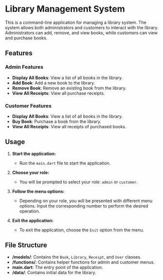 # Library Management System

This is a command-line application for managing a library system. The system allows both administrators and customers to interact with the library. Administrators can add, remove, and view books, while customers can view and purchase books.

## Features

### Admin Features
- **Display All Books**: View a list of all books in the library.
- **Add Book**: Add a new book to the library.
- **Remove Book**: Remove an existing book from the library.
- **View All Receipts**: View all purchase receipts.

### Customer Features
- **Display All Books**: View a list of all books in the library.
- **Buy Book**: Purchase a book from the library.
- **View All Receipts**: View all receipts of purchased books.



## Usage

1. **Start the application:**
   - Run the `main.dart` file to start the application.

2. **Choose your role:**
   - You will be prompted to select your role: `admin` or `customer`.

3. **Follow the menu options:**
   - Depending on your role, you will be presented with different menu options. Input the corresponding number to perform the desired operation.

4. **Exit the application:**
   - To exit the application, choose the `Exit` option from the menu.

## File Structure

- **/models/**: Contains the `Book`, `Library`, `Receipt`, and `User` classes.
- **/functions/**: Contains helper functions for admin and customer menus.
- **main.dart**: The entry point of the application.
- **/data/**: Contains initial data for the library.




